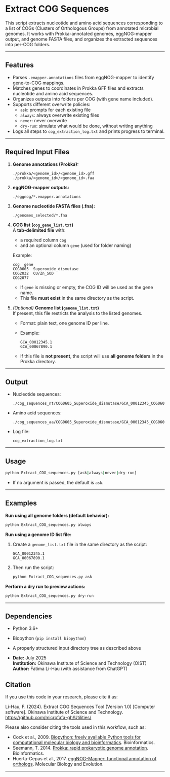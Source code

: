 # Extract COG Sequences



This script extracts nucleotide and amino acid sequences corresponding to a list of COGs (Clusters of Orthologous Groups) from annotated microbial genomes. It works with Prokka-annotated genomes, eggNOG-mapper output, and genome FASTA files, and organizes the extracted sequences into per-COG folders.

---

## Features

- Parses `.emapper.annotations` files from eggNOG-mapper to identify gene-to-COG mappings.
- Matches genes to coordinates in Prokka GFF files and extracts nucleotide and amino acid sequences.
- Organizes outputs into folders per COG (with gene name included).
- Supports different overwrite policies:
  - `ask`: prompts for each existing file
  - `always`: always overwrite existing files
  - `never`: never overwrite
  - `dry-run`: simulate what would be done, without writing anything
- Logs all steps to `cog_extraction_log.txt` and prints progress to terminal.

---

## Required Input Files

1. **Genome annotations (Prokka):**
   ```
   ./prokka/<genome_id>/<genome_id>.gff
   ./prokka/<genome_id>/<genome_id>.faa
   ```

2. **eggNOG-mapper outputs:**
   ```
   ./eggnog/*.emapper.annotations
   ```

3. **Genome nucleotide FASTA files (.fna):**
   ```
   ./genomes_selected/*.fna
   ```

4. **COG list (`cog_gene_list.txt`)**  
   A **tab-delimited file** with:
   - a required column `cog`
   - and an optional column `gene` (used for folder naming)

   Example:
   ```
   cog	gene
   COG0605	Superoxide_dismutase
   COG2032	CU/Zn_SOD
   COG2077
   ```

   - If `gene` is missing or empty, the COG ID will be used as the gene name.
   - This file **must exist** in the same directory as the script.

5. *(Optional)* **Genome list (`genome_list.txt`)**  
   If present, this file restricts the analysis to the listed genomes.

   - Format: plain text, one genome ID per line.
   - Example:
     ```
     GCA_00012345.1
     GCA_00067890.1
     ```

   - If this file is **not present**, the script will use **all genome folders** in the Prokka directory.

---

## Output

- Nucleotide sequences:
  ```
  ./cog_sequences_nt/COG0605_Superoxide_dismutase/GCA_00012345_COG0605.fna
  ```

- Amino acid sequences:
  ```
  ./cog_sequences_aa/COG0605_Superoxide_dismutase/GCA_00012345_COG0605.faa
  ```

- Log file:
  ```
  cog_extraction_log.txt
  ```

---

## Usage

```bash
python Extract_COG_sequences.py [ask|always|never|dry-run]
```

- If no argument is passed, the default is `ask`.

---

## Examples

**Run using all genome folders (default behavior):**
```bash
python Extract_COG_sequences.py always
```

**Run using a genome ID list file:**
1. Create a `genome_list.txt` file in the same directory as the script:
   ```
   GCA_00012345.1
   GCA_00067890.1
   ```

2. Then run the script:
   ```bash
   python Extract_COG_sequences.py ask
   ```

**Perform a dry run to preview actions:**
```bash
python Extract_COG_sequences.py dry-run
```

---

## Dependencies

- Python 3.6+
- Biopython (`pip install biopython`)
- A properly structured input directory tree as described above

- **Date:** July 2025  
**Institution:** Okinawa Institute of Science and Technology (OIST)  
**Author:** Fatima Li-Hau (with assistance from ChatGPT)
##  Citation

If you use this code in your research, please cite it as:

Li-Hau, F. (2024). Extract COG Sequences Tool (Version 1.0) [Computer software]. Okinawa Institute of Science and Technology. https://github.com/microfafa-gh/Utilities/

Please also consider citing the tools used in this workflow, such as:

- Cock et al., 2009. [Biopython: freely available Python tools for computational molecular biology and bioinformatics](https://doi.org/10.1093/bioinformatics/btp163). Bioinformatics.
- Seemann, T. 2014. [Prokka: rapid prokaryotic genome annotation](https://doi.org/10.1093/bioinformatics/btu153). Bioinformatics.
- Huerta-Cepas et al., 2017. [eggNOG-Mapper: functional annotation of orthologs](https://doi.org/10.1093/molbev/msx148). Molecular Biology and Evolution.



---
